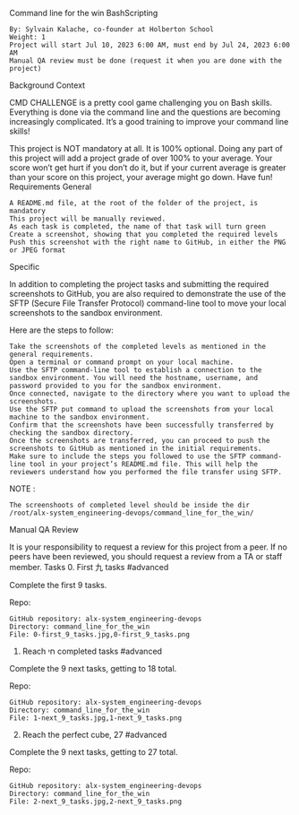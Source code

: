 Command line for the win
BashScripting

    By: Sylvain Kalache, co-founder at Holberton School
    Weight: 1
    Project will start Jul 10, 2023 6:00 AM, must end by Jul 24, 2023 6:00 AM
    Manual QA review must be done (request it when you are done with the project)

Background Context

CMD CHALLENGE is a pretty cool game challenging you on Bash skills. Everything is done via the command line and the questions are becoming increasingly complicated. It’s a good training to improve your command line skills!

This project is NOT mandatory at all. It is 100% optional. Doing any part of this project will add a project grade of over 100% to your average. Your score won’t get hurt if you don’t do it, but if your current average is greater than your score on this project, your average might go down. Have fun!
Requirements
General

    A README.md file, at the root of the folder of the project, is mandatory
    This project will be manually reviewed.
    As each task is completed, the name of that task will turn green
    Create a screenshot, showing that you completed the required levels
    Push this screenshot with the right name to GitHub, in either the PNG or JPEG format

Specific

In addition to completing the project tasks and submitting the required screenshots to GitHub, you are also required to demonstrate the use of the SFTP (Secure File Transfer Protocol) command-line tool to move your local screenshots to the sandbox environment.

Here are the steps to follow:

    Take the screenshots of the completed levels as mentioned in the general requirements.
    Open a terminal or command prompt on your local machine.
    Use the SFTP command-line tool to establish a connection to the sandbox environment. You will need the hostname, username, and password provided to you for the sandbox environment.
    Once connected, navigate to the directory where you want to upload the screenshots.
    Use the SFTP put command to upload the screenshots from your local machine to the sandbox environment.
    Confirm that the screenshots have been successfully transferred by checking the sandbox directory.
    Once the screenshots are transferred, you can proceed to push the screenshots to GitHub as mentioned in the initial requirements.
    Make sure to include the steps you followed to use the SFTP command-line tool in your project’s README.md file. This will help the reviewers understand how you performed the file transfer using SFTP.

NOTE :

    The screenshoots of completed level should be inside the dir /root/alx-system_engineering-devops/command_line_for_the_win/

Manual QA Review

It is your responsibility to request a review for this project from a peer. If no peers have been reviewed, you should request a review from a TA or staff member.
Tasks
0. First 九 tasks
#advanced

Complete the first 9 tasks.

Repo:

    GitHub repository: alx-system_engineering-devops
    Directory: command_line_for_the_win
    File: 0-first_9_tasks.jpg,0-first_9_tasks.png

1. Reach חי completed tasks
#advanced

Complete the 9 next tasks, getting to 18 total.

Repo:

    GitHub repository: alx-system_engineering-devops
    Directory: command_line_for_the_win
    File: 1-next_9_tasks.jpg,1-next_9_tasks.png

2. Reach the perfect cube, 27
#advanced

Complete the 9 next tasks, getting to 27 total.

Repo:

    GitHub repository: alx-system_engineering-devops
    Directory: command_line_for_the_win
    File: 2-next_9_tasks.jpg,2-next_9_tasks.png


